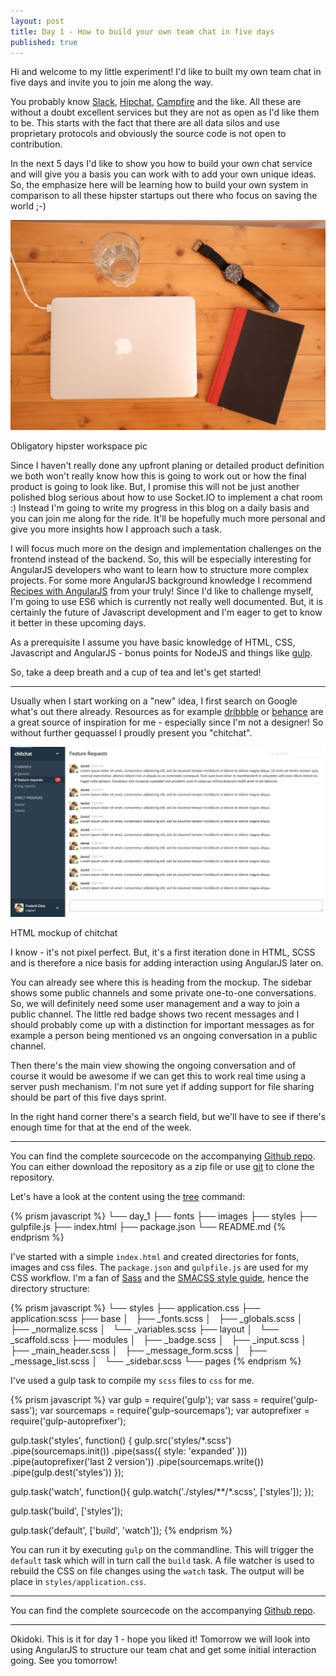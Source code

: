 ```yaml
---
layout: post
title: Day 1 - How to build your own team chat in five days
published: true
---
```


Hi and welcome to my little experiment! I'd like to built my own team chat in five days and invite you to join me along the way.

You probably know [Slack](https://slack.com/), [Hipchat](https://www.hipchat.com/), [Campfire](https://campfirenow.com/) and the like. All these are without a doubt excellent services but they are not as open as I'd like them to be. This starts with the fact that there are all data silos and use proprietary protocols and obviously the source code is not open to contribution.

In the next 5 days I'd like to show you how to build your own chat service and will give you a basis you can work with to add your own unique ideas. So, the emphasize here will be learning how to build your own system in comparison to all these hipster startups out there who focus on saving the world ;-)

<div class="centered-image">
  <img src="/images/DSCF2636.JPG">
  <p>Obligatory hipster workspace pic</p>
</div>

Since I haven't really done any upfront planing or detailed product definition we both won't really know how this is going to work out or how the final product is going to look like. But, I promise this will not be just another polished blog serious about how to use Socket.IO to implement a chat room :) Instead I'm going to write my progress in this blog on a daily basis and you can join me along for the ride. It'll be hopefully much more personal and give you more insights how I approach such a task.

I will focus much more on the design and implementation challenges on the frontend instead of the backend. So, this will be especially interesting for AngularJS developers who want to learn how to structure more complex projects. For some more AngularJS background knowledge I recommend [Recipes with AngularJS](http://fdietz.github.io/recipes-with-angular-js/) from your truly! Since I'd like to challenge myself, I'm going to use ES6 which is currently not really well documented. But, it is certainly the future of Javascript development and I'm eager to get to know it better in these upcoming days.

As a prerequisite I assume you have basic knowledge of HTML, CSS, Javascript and AngularJS - bonus points for NodeJS and things like [gulp](http://gulpjs.com/).

So, take a deep breath and a cup of tea and let's get started!

<hr>

Usually when I start working on a "new" idea, I first search on Google what's out there already. Resources as for example [dribbble](https://dribbble.com/search?q=UI) or [behance](https://www.behance.net/search?field=51) are a great source of inspiration for me - especially since I'm not a designer! So without further gequassel I proudly present you "chitchat".

<div class="centered-image shadow">
  <img src="/images/chitchat_screen_1.png">
  <p>HTML mockup of chitchat</p>
</div>

I know - it's not pixel perfect. But, it's a first iteration done in HTML, SCSS and is therefore a nice basis for adding interaction using AngularJS later on.

You can already see where this is heading from the mockup. The sidebar shows some public channels and some private one-to-one conversations. So, we will definitely need some user management and a way to join a public channel. The little red badge shows two recent messages and I should probably come up with a distinction for important messages as for example a person being mentioned vs an ongoing conversation in a public channel.

Then there's the main view showing the ongoing conversation and of course it would be awesome if we can get this to work real time using a server push mechanism. I'm not sure yet if adding support for file sharing should be part of this five days sprint.

In the right hand corner there's a search field, but we'll have to see if there's enough time for that at the end of the week.

<hr>

You can find the complete sourcecode on the accompanying [Github repo](https://github.com/fdietz/how_to_build_your_own_team_chat_in_five_days/tree/master/day_1). You can either download the repository as a zip file or use [git](http://git-scm.com/) to clone the repository.

Let's have a look at the content using the [tree](http://mama.indstate.edu/users/ice/tree/) command:

{% prism javascript %}
└── day_1
    ├── fonts
    ├── images
    ├── styles
    ├── gulpfile.js
    ├── index.html
    ├── package.json
    └── README.md
{% endprism %}

I've started with a simple `index.html` and created directories for fonts, images and css files. The `package.json` and `gulpfile.js` are used for my CSS workflow. I'm a fan of [Sass](http://sass-lang.com/) and the [SMACSS style guide](https://smacss.com/), hence the directory structure:

{% prism javascript %}
└── styles
    ├── application.css
    ├── application.scss
    ├── base
    │   ├── _fonts.scss
    │   ├── _globals.scss
    │   ├── _normalize.scss
    │   └── _variables.scss
    ├── layout
    │   └── _scaffold.scss
    ├── modules
    │   ├── _badge.scss
    │   ├── _input.scss
    │   ├── _main_header.scss
    │   ├── _message_form.scss
    │   ├── _message_list.scss
    │   └── _sidebar.scss
    └── pages
{% endprism %}

I've used a gulp task to compile my `scss` files to `css` for me.

{% prism javascript %}
var gulp         = require('gulp');
var sass         = require('gulp-sass');
var sourcemaps   = require('gulp-sourcemaps');
var autoprefixer = require('gulp-autoprefixer');

gulp.task('styles', function() {
  gulp.src('styles/*.scss')
    .pipe(sourcemaps.init())
      .pipe(sass({ style: 'expanded' }))
      .pipe(autoprefixer('last 2 version'))
    .pipe(sourcemaps.write())
    .pipe(gulp.dest('styles'))
});

gulp.task('watch', function(){
  gulp.watch('./styles/**/*.scss', ['styles']);
});

gulp.task('build', ['styles']);

gulp.task('default', ['build', 'watch']);
{% endprism %}

You can run it by executing `gulp` on the commandline. This will trigger the `default` task which will in turn call the `build` task. A file watcher is used to rebuild the CSS on file changes using the `watch` task. The output will be place in `styles/application.css`.

<hr>

You can find the complete sourcecode on the accompanying [Github repo](https://github.com/fdietz/how_to_build_your_own_team_chat_in_five_days/tree/master).

<hr>

Okidoki. This is it for day 1 - hope you liked it! Tomorrow we will look into using AngularJS to structure our team chat and get some initial interaction going. See you tomorrow!




